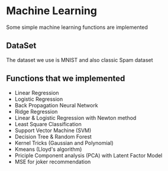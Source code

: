# Machine Learning
Some simple machine learning functions are implemented
## DataSet
The dataset we use is MNIST and also classic Spam dataset
## Functions that we implemented
* Linear Regression
* Logistic Regression
* Back Propagation Neural Network
* Ridge Regression
* Linear & Logistic Regression with Newton method
* Least Square Classification
* Support Vector Machine (SVM)
* Decision Tree & Random Forest
* Kernel Tricks (Gaussian and Polynomial)
* Kmeans (Lloyd's algorithm)
* Priciple Component analysis (PCA) with Latent Factor Model
* MSE for joker recommendation
